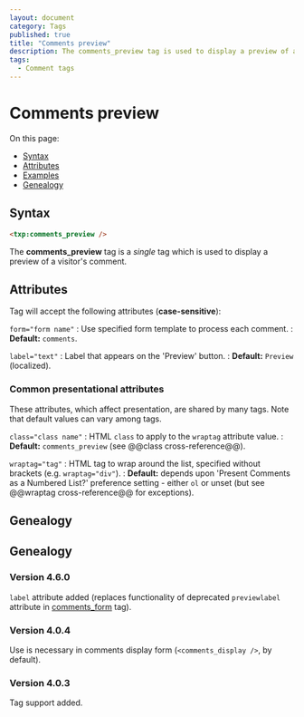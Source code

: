 ```yaml
---
layout: document
category: Tags
published: true
title: "Comments preview"
description: The comments_preview tag is used to display a preview of a visitor's comment.
tags:
  - Comment tags
---
```


# Comments preview

On this page:

* [Syntax](#syntax)
* [Attributes](#attributes)
* [Examples](#examples)
* [Genealogy](#genealogy)

## Syntax

~~~ html
<txp:comments_preview />
~~~

The **comments_preview** tag is a *single* tag which is used to display a preview of a visitor's comment.

## Attributes

Tag will accept the following attributes (**case-sensitive**):

`form="form name"`
: Use specified form template to process each comment.
: **Default:** `comments`.

`label="text"`
: Label that appears on the 'Preview' button.
: **Default:** `Preview` (localized).

### Common presentational attributes

These attributes, which affect presentation, are shared by many tags. Note that default values can vary among tags.

`class="class name"`
: HTML `class` to apply to the `wraptag` attribute value.
: **Default:** `comments_preview` (see @@class cross-reference@@).

`wraptag="tag"`
: HTML tag to wrap around the list, specified without brackets (e.g. `wraptag="div"`).
: **Default:** depends upon 'Present Comments as a Numbered List?' preference setting - either `ol` or unset (but see @@wraptag cross-reference@@ for exceptions).

## Genealogy

## Genealogy

### Version 4.6.0

`label` attribute added (replaces functionality of deprecated `previewlabel` attribute in [comments_form](comments_form) tag).

### Version 4.0.4

Use is necessary in comments display form (`<comments_display />`, by default).

### Version 4.0.3

Tag support added.

